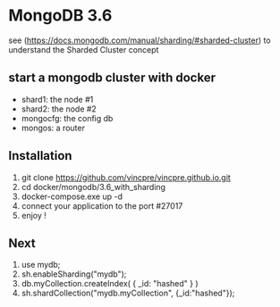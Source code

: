 # MongoDB 3.6
see (https://docs.mongodb.com/manual/sharding/#sharded-cluster) to understand the Sharded Cluster concept

## start a mongodb cluster with docker
 - shard1: the node #1
 - shard2: the node #2
 - mongocfg: the config db
 - mongos: a router

## Installation
 1. git clone https://github.com/vincpre/vincpre.github.io.git
 2. cd docker/mongodb/3.6_with_sharding
 3. docker-compose.exe up -d
 4. connect your application to the port #27017
 5. enjoy !

## Next
 1. use mydb;
 2. sh.enableSharding("mydb");
 3. db.myCollection.createIndex( { _id: "hashed" } )
 4. sh.shardCollection("mydb.myCollection", {_id:"hashed"});
